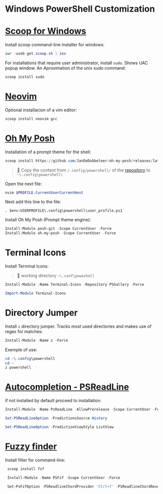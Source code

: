 # Windows PowerShell Customization

# [Scoop for Windows](https://scoop.sh/#/)

Install scoop command-line installer for windows:

```powershell
iwr -useb get.scoop.sh | iex
```

For installations that require user administrator, install `sudo`. Shows UAC popup window. An Aproximation of the unix sudo command:

```powershell
scoop install sudo
```
# [Neovim](https://neovim.io/)

Optional installacion of a vim editor:

```powershell
scoop install neovim gcc
```

# [Oh My Posh](https://ohmyposh.dev/)

Installation of a prompt theme for the shell:

```powershell
scoop install https://github.com/JanDeDobbeleer/oh-my-posh/releases/latest/download/oh-my-posh.json
```

> :memo: Copy the content from `/.config/powershell/` of the [repository]() to `~\.config\powershell\`


Open the next file:

```powershell
nvim $PROFILE.CurrentUserCurrentHost
```
Next add this line to the file:

```
. $env:USERPROFILE\.config\powershell\user_profile.ps1
```
Install Oh My Posh (Prompt theme engine):

```powershell
Install-Module posh-git -Scope CurrentUser -Force
Install-Module oh-my-posh -Scope CurrentUser -Force
```
# Terminal Icons

Install Terminal Icons:

> :memo: working directory `~\.conf\poweshell`

```powershell
Install-Module -Name Terminal-Icons -Repository PSGallery -Force

Import-Module Terminal-Icons
```

# Directory Jumper

Install `z` directory jumper. Tracks most used directories and makes use of regex for matches:

```powershell
Install-Module -Name z -Force
```

Exemple of use:

```powershell
cd ~\.config\powershell
cd ~
z powershell
```

# [Autocompletion - PSReadLine](https://learn.microsoft.com/en-us/powershell/module/psreadline/?view=powershell-7.3)

if not installed by default proceed to installation:

```powershell
Install-Module -Name PsReadLine -AllowPrerelease -Scope CurrentUser -Force -SkipPublisherCheck

Set-PSReadLineOption -PredictionsSource History

Set-PSReadLineOption -PredictionViewStyle ListView
```

# [Fuzzy finder](https://github.com/kelleyma49/PSFzf)

Install filter for command-line:

```powershell
 scoop install fzf

 Install-Module -Name PSFzf -Scope CurrentUser -Force

 Set-PsFzfOption -PSReadlineChordProvider 'Ctrl+f' -PSReadlineChordReverseHistory 'Ctrl+r'
```


